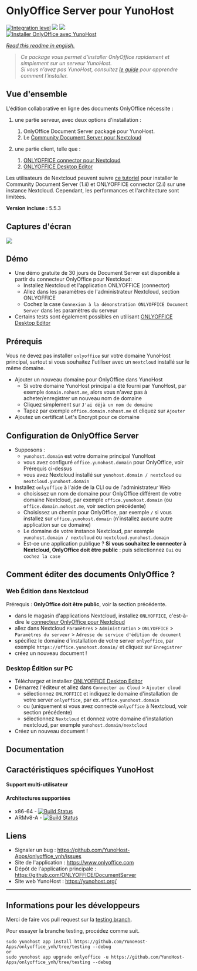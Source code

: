 # OnlyOffice Server pour YunoHost

[![Integration level](https://dash.yunohost.org/integration/onlyoffice.svg)](https://dash.yunohost.org/appci/app/onlyoffice) ![](https://ci-apps.yunohost.org/ci/badges/onlyoffice.status.svg) ![](https://ci-apps.yunohost.org/ci/badges/onlyoffice.maintain.svg)  
[![Installer OnlyOffice avec YunoHost](https://install-app.yunohost.org/install-with-yunohost.png)](https://install-app.yunohost.org/?app=onlyoffice)

*[Read this readme in english.](./README.md)* 

> *Ce package vous permet d'installer OnlyOffice rapidement et simplement sur un serveur YunoHost.  
Si vous n'avez pas YunoHost, consultez [le guide](https://yunohost.org/#/install) pour apprendre comment l'installer.*

## Vue d'ensemble

L'édition collaborative en ligne des documents OnlyOffice nécessite :
1. une partie serveur, avec deux options d'installation :
    1. OnlyOffice Document Server packagé pour YunoHost.
    2. Le [Community Document Server pour Nextcloud](https://apps.nextcloud.com/apps/documentserver_community)

2. une partie client, telle que :
    1. [ONLYOFFICE connector pour Nextcloud](https://apps.nextcloud.com/apps/onlyoffice)
    2. [ONLYOFFICE Desktop Editor](https://www.onlyoffice.com/fr/download-desktop.aspx)

Les utilisateurs de Nextcloud peuvent suivre [ce tutoriel](https://github.com/YunoHost-Apps/nextcloud_ynh#configure-onlyoffice-integration) pour installer le Community Document Server (1.ii) et ONLYOFFICE connector (2.i) sur une instance Nextcloud. Cependant, les performances et l'architecture sont limitées.

**Version incluse :** 5.5.3

## Captures d'écran

![](https://static-www.onlyoffice.com/v9.5.0/images/mainpage/may2018/editors/document-short.jpg)

## Démo

* Une démo gratuite de 30 jours de Document Server est disponible à partir du connecteur OnlyOffice pour Nextcloud:
   * Installez Nextcloud et l'application ONLYOFFICE (connector)
   * Allez dans les paramètres de l'administrateur Nextcloud, section ONLYOFFICE
   * Cochez la case `Connexion à la démonstration ONLYOFFICE Document Server` dans les paramètres du serveur
* Certains tests sont également possibles en utilisant [ONLYOFFICE Desktop Editor](https://www.onlyoffice.com/fr/download-desktop.aspx)

## Prérequis

Vous ne devez pas installer `onlyoffice` sur votre domaine YunoHost principal, surtout si vous souhaitez l'utiliser avec un `nextcloud` installé sur le même domaine.
* Ajouter un nouveau domaine pour OnlyOffice dans YunoHost
   * Si votre domaine YunoHost principal a été fourni par YunoHost, par exemple `domain.nohost.me`, alors vous n'avez pas à acheter/enregistrer un nouveau nom de domaine
   * Cliquez simplement sur `J'ai déjà un nom de domaine`
   * Tapez par exemple `office.domain.nohost.me` et cliquez sur `Ajouter`
* Ajoutez un certificat Let's Encrypt pour ce domaine

## Configuration de OnlyOffice Server

* Supposons :
   * `yunohost.domain` est votre domaine principal YunoHost
   * vous avez configuré `office.yunohost.domain` pour OnlyOffice, voir Prérequis ci-dessus
   * vous avez Nextcloud installé sur `yunohost.domain / nextcloud` ou `nextcloud.yunohost.domain`
* Installez `onlyoffice` à l'aide de la CLI ou de l'administrateur Web
   * choisissez un nom de domaine pour OnlyOffice différent de votre domaine Nextcloud, par exemple `office.yunohost.domain`  (ou `office.domain.nohost.me`, voir section précédente)
   * Choisissez un chemin pour OnlyOffice, par exemple `/` si vous installez sur `office.yunohost.domain` (n'installez aucune autre application sur ce domaine)
   * Le domaine de votre instance Nextcloud, par exemple `yunohost.domain / nextcloud` ou `nextcloud.yunohost.domain`
   * Est-ce une application publique ? **Si vous souhaitez le connecter à Nextcloud, OnlyOffice doit être public** : puis sélectionnez `Oui` ou `cochez la case`

## Comment éditer des documents OnlyOffice ?

### Web Édition dans Nextcloud

Prérequis : **OnlyOffice doit être public**, voir la section précédente.
* dans le magasin d'applications Nextcloud, installez `ONLYOFFICE`, c'est-à-dire le [connecteur OnlyOffice pour Nextcloud](https://apps.nextcloud.com/apps/onlyoffice)
* allez dans Nextcloud `Paramètres` > `Administration` > `ONLYOFFICE` > `Paramètres du serveur` > `Adresse du service d'édition de document`
* spécifiez le domaine d'installation de votre server `onlyoffice`, par exemple `https://office.yunohost.domain/` et cliquez sur `Enregistrer`
* créez un nouveau document !

### Desktop Édition sur PC

* Téléchargez et installez [ONLYOFFICE Desktop Editor](https://www.onlyoffice.com/fr/download-desktop.aspx)
* Démarrez l'éditeur et allez dans `Connecter au Cloud` > `Ajouter cloud`
  * sélectionnez `ONLYOFFICE` et indiquez le domaine d'installation de votre server `onlyoffice`, par ex. `office.yunohost.domain`
  * ou (uniquement si vous avez connecté `onlyoffice` à Nextcloud, voir section précédente)
  * sélectionnez `Nextcloud` et donnez votre domaine d'installation nextcloud, par exemple `yunohost.domain/nextcloud`
* Créez un nouveau document !

## Documentation

## Caractéristiques spécifiques YunoHost

#### Support multi-utilisateur

#### Architectures supportées

* x86-64 - [![Build Status](https://ci-apps.yunohost.org/ci/logs/onlyoffice%20%28Apps%29.svg)](https://ci-apps.yunohost.org/ci/apps/onlyoffice/)
* ARMv8-A - [![Build Status](https://ci-apps-arm.yunohost.org/ci/logs/onlyoffice%20%28Apps%29.svg)](https://ci-apps-arm.yunohost.org/ci/apps/onlyoffice/)

## Liens

 * Signaler un bug : https://github.com/YunoHost-Apps/onlyoffice_ynh/issues
 * Site de l'application : https://www.onlyoffice.com
 * Dépôt de l'application principale : https://github.com/ONLYOFFICE/DocumentServer
 * Site web YunoHost : https://yunohost.org/

---

## Informations pour les développeurs

Merci de faire vos pull request sur la [testing branch](https://github.com/YunoHost-Apps/onlyoffice_ynh/tree/testing).

Pour essayer la branche testing, procédez comme suit.
```
sudo yunohost app install https://github.com/YunoHost-Apps/onlyoffice_ynh/tree/testing --debug
or
sudo yunohost app upgrade onlyoffice -u https://github.com/YunoHost-Apps/onlyoffice_ynh/tree/testing --debug
```
